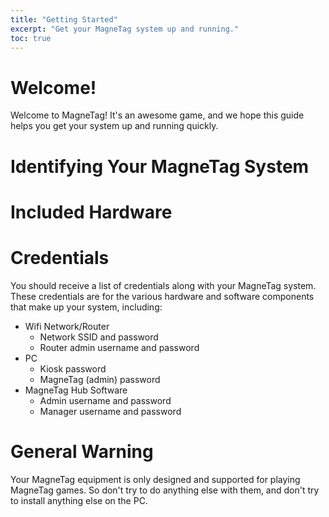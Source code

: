```yaml
---
title: "Getting Started"
excerpt: "Get your MagneTag system up and running."
toc: true
---
```


# Welcome!

Welcome to MagneTag! It's an awesome game, and we hope this guide helps you get your system up and running quickly.

# Identifying Your MagneTag System

# Included Hardware

# Credentials

You should receive a list of credentials along with your MagneTag system. These credentials are for the various hardware and software
components that make up your system, including:
* Wifi Network/Router
  * Network SSID and password
  * Router admin username and password
* PC
  * Kiosk password
  * MagneTag (admin) password
* MagneTag Hub Software
  * Admin username and password
  * Manager username and password

# General Warning

Your MagneTag equipment is only designed and supported for playing MagneTag games. So don't try to do anything else with them, and don't try to install anything else on the PC.
